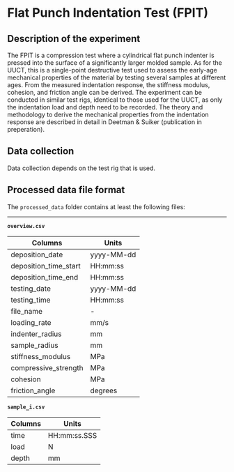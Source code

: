 # Flat Punch Indentation Test (FPIT)

## Description of the experiment

The FPIT is a compression test where a cylindrical flat punch indenter is pressed into the surface of a significantly larger molded sample. As for the UUCT, this is a single-point destructive test used to assess the early-age mechanical properties of the material by testing several samples at different ages. From the measured indentation response, the stiffness modulus, cohesion, and friction angle can be derived. The experiment can be conducted in similar test rigs, identical to those used for the UUCT, as only the indentation load and depth need to be recorded. The theory and methodology to derive the mechanical properties from the indentation response are described in detail in Deetman & Suiker (publication in preperation). 

## Data collection

Data collection depends on the test rig that is used. 

## Processed data file format

The `processed_data` folder contains at least the following files:

---

**`overview.csv`**

|Columns                        | Units      |
|-------------------------------|------------|
| deposition_date               | yyyy-MM-dd |
| deposition_time_start         | HH:mm:ss   |
| deposition_time_end           | HH:mm:ss   |
| testing_date                  | yyyy-MM-dd |
| testing_time                  | HH:mm:ss   |
| file_name                     | -          |
| loading_rate                  | mm/s       |
| indenter_radius               | mm         |
| sample_radius                 | mm         |
| stiffness_modulus             | MPa        |
| compressive_strength          | MPa        |
| cohesion                      | MPa        |
| friction_angle                | degrees    |

**`sample_i.csv`**

|Columns                        | Units          |
|-------------------------------|----------------|
| time                          | HH:mm:ss.SSS   |
| load                          | N              |
| depth                         | mm             |
